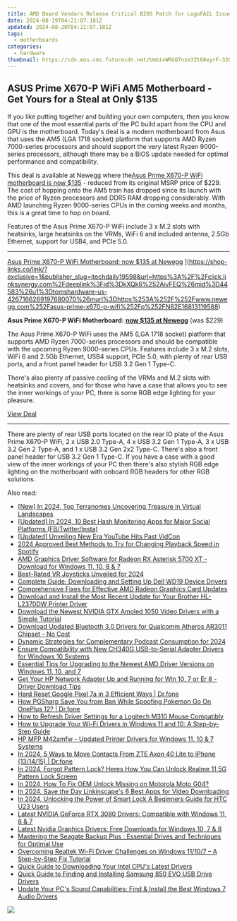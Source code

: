 ```yaml
---
title: AMD Board Vendors Release Critical BIOS Patch for LogoFAIL Issue
date: 2024-08-19T04:21:07.181Z
updated: 2024-08-20T04:21:07.181Z
tags:
  - motherboards
categories:
  - hardware
thumbnail: https://cdn.mos.cms.futurecdn.net/UmbivWRGQ7nze3Zt68eyrF-320-80.jpg
---
```


## ASUS Prime X670-P WiFi AM5 Motherboard - Get Yours for a Steal at Only $135

If you like putting together and building your own computers, then you know that one of the most essential parts of the PC build apart from the CPU and GPU is the motherboard. Today's deal is a modern motherboard from Asus that uses the AM5 (LGA 1718 socket) platform that supports AMD Ryzen 7000-series processors and should support the very latest Ryzen 9000-series processors, although there may be a BIOS update needed for optimal performance and compatibility.

 This deal is available at Newegg where the[Asus Prime X670-P WiFi motherboard is now $135](https://shop-links.co/link/?exclusive=1&publisher_slug=itechdaily19598&url=https%3A%2F%2Fclick.linksynergy.com%2Fdeeplink%3Fid%3DkXQk6%252AivFEQ%26mid%3D44583%26u1%3Dtomshardware-us-1913564909561535909%26murl%3Dhttps%253A%252F%252Fwww.newegg.com%252Fasus-prime-x670-p-wifi%252Fp%252FN82E16813119588) \- reduced from its original MSRP price of $229\. The cost of hopping onto the AM5 train has dropped since its launch with the price of Ryzen processors and DDR5 RAM dropping considerably. With AMD launching Ryzen 9000-series CPUs in the coming weeks and months, this is a great time to hop on board.

 Features of the Asus Prime X670-P WiFi include 3 x M.2 slots with heatsinks, large heatsinks on the VRMs, WiFi 6 and included antenna, 2.5Gb Ethernet, support for USB4, and PCIe 5.0.

---

[Asus Prime X670-P WiFi Motherboard: now $135 at Newegg](https://cdn.mos.cms.futurecdn.net/bxi5VhucS3bFPUZ3WZmArk-200-100.png "Asus Prime X670-P WiFi Motherboard: now $135 at Newegg") ](https://shop-links.co/link/?exclusive=1&publisher_slug=itechdaily19598&url=https%3A%2F%2Fclick.linksynergy.com%2Fdeeplink%3Fid%3DkXQk6%252AivFEQ%26mid%3D44583%26u1%3Dtomshardware-us-4267166269197680070%26murl%3Dhttps%253A%252F%252Fwww.newegg.com%252Fasus-prime-x670-p-wifi%252Fp%252FN82E16813119588)

**Asus Prime X670-P WiFi Motherboard:** [**now $135 at Newegg**](https://shop-links.co/link/?exclusive=1&publisher_slug=itechdaily19598&url=https%3A%2F%2Fclick.linksynergy.com%2Fdeeplink%3Fid%3DkXQk6%252AivFEQ%26mid%3D44583%26u1%3Dtomshardware-us-9358642672039332943%26murl%3Dhttps%253A%252F%252Fwww.newegg.com%252Fasus-prime-x670-p-wifi%252Fp%252FN82E16813119588) (was $229)  
  
 The Asus Prime X670-P WiFi uses the AM5 (LGA 1718 socket) platform that supports AMD Ryzen 7000-series processors and should be compatible with the upcoming Ryzen 9000-series CPUs. Features include 3 x M.2 slots, WiFi 6 and 2.5Gb Ethernet, USB4 support, PCIe 5.0, with plenty of rear USB ports, and a front panel header for USB 3.2 Gen 1 Type-C.

 There's also plenty of passive cooling of the VRMs and M.2 slots with heatsinks and covers, and for those who have a case that allows you to see the inner workings of your PC, there is some RGB edge lighting for your pleasure.

[View Deal](https://shop-links.co/link/?exclusive=1&publisher_slug=itechdaily19598&url=https%3A%2F%2Fclick.linksynergy.com%2Fdeeplink%3Fid%3DkXQk6%252AivFEQ%26mid%3D44583%26u1%3Dtomshardware-us-4267166269197680070%26murl%3Dhttps%253A%252F%252Fwww.newegg.com%252Fasus-prime-x670-p-wifi%252Fp%252FN82E16813119588)

---

 There are plenty of rear USB ports located on the rear IO plate of the Asus Prime X670-P WiFi, 2 x USB 2.0 Type-A, 4 x USB 3.2 Gen 1 Type-A, 3 x USB 3.2 Gen 2 Type-A, and 1 x USB 3.2 Gen 2x2 Type-C. There's also a front panel header for USB 3.2 Gen 1 Type-C. If you have a case with a good view of the inner workings of your PC then there's also stylish RGB edge lighting on the motherboard with onboard RGB headers for other RGB solutions.

<ins class="adsbygoogle"
     style="display:block"
     data-ad-format="autorelaxed"
     data-ad-client="ca-pub-7571918770474297"
     data-ad-slot="1223367746"></ins>



<ins class="adsbygoogle"
     style="display:block"
     data-ad-client="ca-pub-7571918770474297"
     data-ad-slot="8358498916"
     data-ad-format="auto"
     data-full-width-responsive="true"></ins>

<span class="atpl-alsoreadstyle">Also read:</span>
<div><ul>
<li><a href="https://desktop-recording.techidaily.com/new-in-2024-top-terranomes-uncovering-treasure-in-virtual-landscapes/"><u>[New] In 2024, Top Terranomes  Uncovering Treasure in Virtual Landscapes</u></a></li>
<li><a href="https://instagram-videos.techidaily.com/updated-in-2024-10-best-hash-monitoring-apps-for-major-social-platforms-fbtwitterinsta/"><u>[Updated] In 2024, 10 Best Hash Monitoring Apps for Major Social Platforms (FB/Twitter/Insta)</u></a></li>
<li><a href="https://youtube-lab.techidaily.com/ed-unveiling-new-era-youtube-hits-past-vidcon/"><u>[Updated] Unveiling New Era  YouTube Hits Past VidCon</u></a></li>
<li><a href="https://extra-approaches.techidaily.com/2024-approved-best-methods-to-try-for-changing-playback-speed-in-spotify/"><u>2024 Approved  Best Methods to Try for Changing Playback Speed in Spotify</u></a></li>
<li><a href="https://hardware-updates.techidaily.com/amd-graphics-driver-software-for-radeon-rx-asterisk-5700-xt-download-for-windows-11-10-8-and-7/"><u>AMD Graphics Driver Software for Radeon RX Asterisk 5700 XT - Download for Windows 11, 10, 8 & 7</u></a></li>
<li><a href="https://article-tips.techidaily.com/best-rated-vr-joysticks-unveiled-for-2024/"><u>Best-Rated VR Joysticks Unveiled for 2024</u></a></li>
<li><a href="https://hardware-updates.techidaily.com/complete-guide-downloading-and-setting-up-dell-wd19-device-drivers/"><u>Complete Guide: Downloading and Setting Up Dell WD19 Device Drivers</u></a></li>
<li><a href="https://hardware-updates.techidaily.com/comprehensive-fixes-for-effective-amd-radeon-graphics-card-updates/"><u>Comprehensive Fixes for Effective AMD Radeon Graphics Card Updates</u></a></li>
<li><a href="https://hardware-updates.techidaily.com/download-and-install-the-most-recent-update-for-your-brother-hl-l2370dw-printer-driver/"><u>Download and Install the Most Recent Update for Your Brother HL-L2370DW Printer Driver</u></a></li>
<li><a href="https://hardware-updates.techidaily.com/download-the-newest-nvidia-gtx-amoled-1050-video-drivers-with-a-simple-tutorial/"><u>Download the Newest NVIDIA GTX Amoled 1050 Video Drivers with a Simple Tutorial</u></a></li>
<li><a href="https://hardware-updates.techidaily.com/download-updated-bluetooth-30-drivers-for-qualcomm-atheros-ar3011-chipset-no-cost/"><u>Download Updated Bluetooth 3.0 Drivers for Qualcomm Atheros AR3011 Chipset - No Cost</u></a></li>
<li><a href="https://vp-tips.techidaily.com/dynamic-strategies-for-complementary-podcast-consumption-for-2024/"><u>Dynamic Strategies for Complementary Podcast Consumption for 2024</u></a></li>
<li><a href="https://hardware-updates.techidaily.com/ensure-compatibility-with-new-ch340g-usb-to-serial-adapter-drivers-for-windows-10-systems/"><u>Ensure Compatibility with New CH340G USB-to-Serial Adapter Drivers for Windows 10 Systems</u></a></li>
<li><a href="https://hardware-updates.techidaily.com/essential-tips-for-upgrading-to-the-newest-amd-driver-versions-on-windows-11-10-and-7/"><u>Essential Tips for Upgrading to the Newest AMD Driver Versions on Windows 11, 10, and 7</u></a></li>
<li><a href="https://hardware-updates.techidaily.com/get-your-hp-network-adapter-up-and-running-for-win-10-7-or-er-8-driver-download-tips/"><u>Get Your HP Network Adapter Up and Running for Win 10, 7 or Er 8 - Driver Download Tips</u></a></li>
<li><a href="https://techidaily.com/hard-reset-google-pixel-7a-in-3-efficient-ways-drfone-by-drfone-reset-android-reset-android/"><u>Hard Reset Google Pixel 7a in 3 Efficient Ways | Dr.fone</u></a></li>
<li><a href="https://android-pokemon-go.techidaily.com/how-pgsharp-save-you-from-ban-while-spoofing-pokemon-go-on-oneplus-12-drfone-by-drfone-virtual-android/"><u>How PGSharp Save You from Ban While Spoofing Pokemon Go On OnePlus 12? | Dr.fone</u></a></li>
<li><a href="https://hardware-updates.techidaily.com/how-to-refresh-driver-settings-for-a-logitech-m310-mouse-compatibly/"><u>How to Refresh Driver Settings for a Logitech M310 Mouse Compatibly</u></a></li>
<li><a href="https://hardware-updates.techidaily.com/how-to-upgrade-your-wi-fi-drivers-in-windows-11-and-10-a-step-by-step-guide/"><u>How to Upgrade Your Wi-Fi Drivers in Windows 11 and 10: A Step-by-Step Guide</u></a></li>
<li><a href="https://hardware-updates.techidaily.com/hp-mfp-m42amfw-updated-printer-drivers-for-windows-11-10-and-7-systems/"><u>HP MFP M42amfw - Updated Printer Drivers for Windows 11, 10 & 7 Systems</u></a></li>
<li><a href="https://android-transfer.techidaily.com/in-2024-5-ways-to-move-contacts-from-zte-axon-40-lite-to-iphone-131415-drfone-by-drfone-transfer-from-android-transfer-from-android/"><u>In 2024, 5 Ways to Move Contacts From ZTE Axon 40 Lite to iPhone (13/14/15) | Dr.fone</u></a></li>
<li><a href="https://easy-unlock-android.techidaily.com/in-2024-forgot-pattern-lock-heres-how-you-can-unlock-realme-11-5g-pattern-lock-screen-by-drfone-android/"><u>In 2024, Forgot Pattern Lock? Heres How You Can Unlock Realme 11 5G Pattern Lock Screen</u></a></li>
<li><a href="https://easy-unlock-android.techidaily.com/in-2024-how-to-fix-oem-unlock-missing-on-motorola-moto-g04-by-drfone-android/"><u>In 2024, How To Fix OEM Unlock Missing on Motorola Moto G04?</u></a></li>
<li><a href="https://vp-tips.techidaily.com/in-2024-save-the-day-linkinscapes-6-best-apps-for-video-downloading/"><u>In 2024, Save the Day  Linkinscape's 6 Best Apps for Video Downloading</u></a></li>
<li><a href="https://android-unlock.techidaily.com/in-2024-unlocking-the-power-of-smart-lock-a-beginners-guide-for-htc-u23-users-by-drfone-android/"><u>In 2024, Unlocking the Power of Smart Lock A Beginners Guide for HTC U23 Users</u></a></li>
<li><a href="https://hardware-updates.techidaily.com/latest-nvidia-geforce-rtx-3080-drivers-compatible-with-windows-11-8-and-7/"><u>Latest NVIDIA GeForce RTX 3080 Drivers: Compatible with Windows 11, 8 & 7</u></a></li>
<li><a href="https://hardware-updates.techidaily.com/latest-nvidia-graphics-drivers-free-downloads-for-windows-10-7-and-8/"><u>Latest Nvidia Graphics Drivers: Free Downloads for Windows 10, 7 & 8</u></a></li>
<li><a href="https://hardware-updates.techidaily.com/mastering-the-seagate-backup-plus-essential-drives-and-techniques-for-optimal-use/"><u>Mastering the Seagate Backup Plus : Essential Drives and Techniques for Optimal Use</u></a></li>
<li><a href="https://hardware-updates.techidaily.com/overcoming-realtek-wi-fi-driver-challenges-on-windows-11107-a-step-by-step-fix-tutorial/"><u>Overcoming Realtek Wi-Fi Driver Challenges on Windows 11/10/7 – A Step-by-Step Fix Tutorial</u></a></li>
<li><a href="https://hardware-updates.techidaily.com/quick-guide-to-downloading-your-intel-cpus-latest-drivers/"><u>Quick Guide to Downloading Your Intel CPU's Latest Drivers</u></a></li>
<li><a href="https://hardware-updates.techidaily.com/quick-guide-to-finding-and-installing-samsung-850-evo-usb-drive-drivers/"><u>Quick Guide to Finding and Installing Samsung 850 EVO USB Drive Drivers</u></a></li>
<li><a href="https://hardware-updates.techidaily.com/update-your-pcs-sound-capabilities-find-and-install-the-best-windows-7-audio-drivers/"><u>Update Your PC's Sound Capabilities: Find & Install the Best Windows 7 Audio Drivers</u></a></li>
</ul></div>

<!-- affiliate ads begin -->
<a href="https://shop.incomedia.eu/order/checkout.php?PRODS=14095146&QTY=1&AFFILIATE=108875&CART=1"><img src="https://secure.2checkout.com/images/merchant/8b6cc3ee5ec407721ce3bf5ff4c0f56b/PRO_BUY_728x90-EN.jpg" border="0"></a>
<!-- affiliate ads end -->
